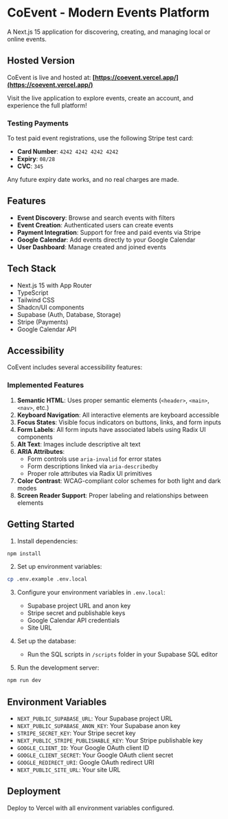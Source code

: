 # CoEvent - Modern Events Platform

A Next.js 15 application for discovering, creating, and managing local or online events.

## Hosted Version

CoEvent is live and hosted at: **[https://coevent.vercel.app/](https://coevent.vercel.app/)**

Visit the live application to explore events, create an account, and experience the full platform!

### Testing Payments

To test paid event registrations, use the following Stripe test card:
- **Card Number**: `4242 4242 4242 4242`
- **Expiry**: `08/28`
- **CVC**: `345`

Any future expiry date works, and no real charges are made.

## Features

- **Event Discovery**: Browse and search events with filters
- **Event Creation**: Authenticated users can create events
- **Payment Integration**: Support for free and paid events via Stripe
- **Google Calendar**: Add events directly to your Google Calendar
- **User Dashboard**: Manage created and joined events

## Tech Stack

- Next.js 15 with App Router
- TypeScript
- Tailwind CSS
- Shadcn/UI components
- Supabase (Auth, Database, Storage)
- Stripe (Payments)
- Google Calendar API

## Accessibility

CoEvent includes several accessibility features:

### Implemented Features

1. **Semantic HTML**: Uses proper semantic elements (`<header>`, `<main>`, `<nav>`, etc.)
2. **Keyboard Navigation**: All interactive elements are keyboard accessible
3. **Focus States**: Visible focus indicators on buttons, links, and form inputs
4. **Form Labels**: All form inputs have associated labels using Radix UI components
5. **Alt Text**: Images include descriptive alt text
6. **ARIA Attributes**: 
   - Form controls use `aria-invalid` for error states
   - Form descriptions linked via `aria-describedby`
   - Proper role attributes via Radix UI primitives
7. **Color Contrast**: WCAG-compliant color schemes for both light and dark modes
8. **Screen Reader Support**: Proper labeling and relationships between elements

## Getting Started

1. Install dependencies:
```bash
npm install
```

2. Set up environment variables:
```bash
cp .env.example .env.local
```

3. Configure your environment variables in `.env.local`:
   - Supabase project URL and anon key
   - Stripe secret and publishable keys
   - Google Calendar API credentials
   - Site URL

4. Set up the database:
   - Run the SQL scripts in `/scripts` folder in your Supabase SQL editor

5. Run the development server:
```bash
npm run dev
```

## Environment Variables

- `NEXT_PUBLIC_SUPABASE_URL`: Your Supabase project URL
- `NEXT_PUBLIC_SUPABASE_ANON_KEY`: Your Supabase anon key
- `STRIPE_SECRET_KEY`: Your Stripe secret key
- `NEXT_PUBLIC_STRIPE_PUBLISHABLE_KEY`: Your Stripe publishable key
- `GOOGLE_CLIENT_ID`: Your Google OAuth client ID
- `GOOGLE_CLIENT_SECRET`: Your Google OAuth client secret
- `GOOGLE_REDIRECT_URI`: Google OAuth redirect URI
- `NEXT_PUBLIC_SITE_URL`: Your site URL

## Deployment

Deploy to Vercel with all environment variables configured.